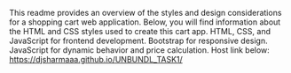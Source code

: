 This readme provides an overview of the styles and design considerations for a shopping cart web application. Below, you will find information about the HTML and CSS styles used to create this cart app.
HTML, CSS, and JavaScript for frontend development.
Bootstrap for responsive design.
JavaScript for dynamic behavior and price calculation.
Host link below:
https://djsharmaaa.github.io/UNBUNDL_TASK1/
